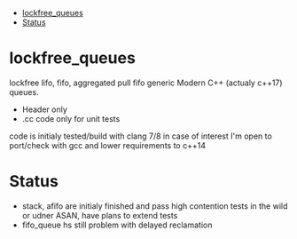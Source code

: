 - [lockfree_queues](#lockfree_queues)
- [Status](#Status)

# lockfree_queues

lockfree lifo, fifo, aggregated pull fifo generic Modern C++ (actualy c++17) queues.

- Header only
- .cc code only for unit tests

code is initialy tested/build with clang 7/8
in case of interest I'm open to port/check with gcc and lower requirements to c++14

# Status
- stack, afifo are initialy finished and pass high contention tests in the wild or udner ASAN, have plans to extend tests
- fifo_queue hs still problem with delayed reclamation
